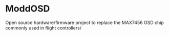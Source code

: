 # ModdOSD
Open source hardware/firmware project to replace the MAX7456 OSD chip commonly used in flight controllers/
